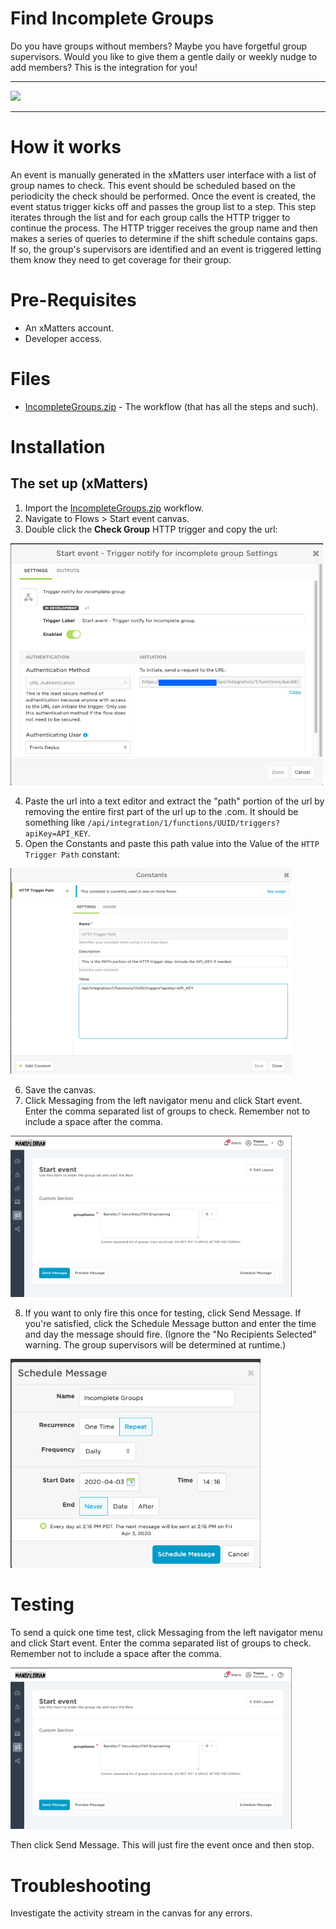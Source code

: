 # Find Incomplete Groups
Do you have groups without members? Maybe you have forgetful group supervisors. Would you like to give them a gentle daily or weekly nudge to add members? This is the integration for you! 


---------

<kbd>
<a href="https://support.xmatters.com/hc/en-us/community/topics">
   <img src="https://github.com/xmatters/xMatters-Labs/raw/master/media/disclaimer.png">
</a>
</kbd>

---------



# How it works

An event is manually generated in the xMatters user interface with a list of group names to check. This event should be scheduled based on the periodicity the check should be performed. Once the event is created, the event status trigger kicks off and passes the group list to a step. This step iterates through the list and for each group calls the HTTP trigger to continue the process. 
The HTTP trigger receives the group name and then makes a series of queries to determine if the shift schedule contains gaps. If so, the group's supervisors are identified and an event is triggered letting them know they need to get coverage for their group. 


# Pre-Requisites

* An xMatters account.
* Developer access.


# Files

* [IncompleteGroups.zip](IncompleteGroups.zip) - The workflow (that has all the steps and such).


# Installation


## The set up (xMatters)

1. Import the [IncompleteGroups.zip](IncompleteGroups.zip) workflow. 
2. Navigate to Flows > Start event canvas. 
3. Double click the **Check Group** HTTP trigger and copy the url:

<kbd>
	<img src="media/check_group.png" width="500">
</kbd>

4. Paste the url into a text editor and extract the "path" portion of the url by removing the entire first part of the url up to the .com. It should be something like `/api/integration/1/functions/UUID/triggers?apiKey=API_KEY`. 
5. Open the Constants and paste this path value into the Value of the `HTTP Trigger Path` constant:

<kbd>
	<img src="media/constant.png" width="450">
</kbd>

6. Save the canvas. 
7. Click Messaging from the left navigator menu and click Start event. Enter the comma separated list of groups to check. Remember not to include a space after the comma. 

<kbd>
	<img src="media/start_event.png" width="450">
</kbd>

8. If you want to only fire this once for testing, click Send Message. If you're satisfied, click the Schedule Message button and enter the time and day the message should fire. (Ignore the "No Recipients Selected" warning. The group supervisors will be determined at runtime.)

<kbd>
	<img src="media/schedule.png" width="400">
</kbd>





# Testing

To send a quick one time test, click Messaging from the left navigator menu and click Start event. Enter the comma separated list of groups to check. Remember not to include a space after the comma. 

<kbd>
	<img src="media/start_event.png" width="450">
</kbd>

Then click Send Message. This will just fire the event once and then stop. 



# Troubleshooting

Investigate the activity stream in the canvas for any errors. 

